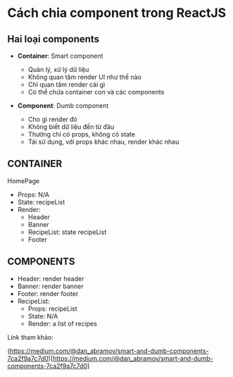 # Cách chia component trong ReactJS

## Hai loại components

- **Container**: Smart component

  - Quản lý, xử lý dữ liệu
  - Không quan tâm render UI như thế nào
  - Chỉ quan tâm render cái gì
  - Có thể chứa container con và các components

- **Component**: Dumb component

  - Cho gì render đó
  - Không biết dữ liệu đến từ đâu
  - Thường chỉ có props, không có state
  - Tái sử dụng, với props khác nhau, render khác nhau

## CONTAINER

HomePage

- Props: N/A
- State: recipeList
- Render:
  - Header
  - Banner
  - RecipeList: state recipeList
  - Footer

## COMPONENTS

- Header: render header
- Banner: render banner
- Footer: render footer
- RecipeList:
  - Props: recipeList
  - State: N/A
  - Render: a list of recipes

Link tham khảo:

(https://medium.com/@dan_abramov/smart-and-dumb-components-7ca2f9a7c7d0)[https://medium.com/@dan_abramov/smart-and-dumb-components-7ca2f9a7c7d0]
